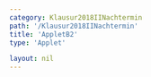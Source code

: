 ```yaml
---
category: Klausur2018IINachtermin
path: '/Klausur2018IINachtermin'
title: 'AppletB2'
type: 'Applet'

layout: nil
---
```

<link type="text/css" href="https://cdnjs.cloudflare.com/ajax/libs/jsxgraph/0.99.6/jsxgraph.css"><link rel="stylesheet" type="text/css" href="//cdnjs.cloudflare.com/ajax/libs/jsxgraph/0.99.7/jsxgraph.css" />
<div id="551b8e65-263a-49ba-a69d-710b3af49140" class="jxgbox" style="width:500px; height:500px">
<script type="text/javascript">
    (function() {
	const board = JXG.JSXGraph.initBoard('551b8e65-263a-49ba-a69d-710b3af49140', {
    							boundingbox: [-10, 15, 10, -5],
                  axis: false
              });
var M = board.create('point', [0,0], {name:'M', color:'red', fixed:true});
var A = board.create('point', [-8,0], {fixed:true, color:'red', name:'A'});

var N = board.create('point', [0,9], {name:'N', color:'red', fixed:true});
var D = board.create('point', [-8,9], {fixed:true, color:'red', name:'D'});

var C = board.create('point', [M.X()+2.5*Math.sin(45/180*Math.PI), M.Y()+2.5*Math.sin(45/180*Math.PI)], {color:'red', fixed:true, name:'C'});
var B = board.create('point', [M.X()+2.5*Math.sin(315/180*Math.PI), M.Y()+2.5*Math.sin(315/180*Math.PI)], {color:'red', fixed:true, name:'B'});
var F = board.create('point', [N.X()+2.5*Math.sin(45/180*Math.PI), N.Y()+2.5*Math.sin(45/180*Math.PI)], {color:'red', fixed:true, name:'F'});
var E = board.create('point', [N.X()+2.5*Math.sin(315/180*Math.PI), N.Y()+2.5*Math.sin(315/180*Math.PI)], {color:'red', fixed:true, name:'E'});
var eps = board.create('angle', [N,M,D], {name:'&epsilon;', radius:1.5});

board.create('segment', [A,B], {color:'red'});
board.create('segment', [E,B], {color:'red'});
board.create('segment', [B,C], {color:'red'});
board.create('segment', [F,C], {color:'red'});
board.create('segment', [D,A], {color:'red'});
board.create('segment', [E,F], {color:'red'});




board.create('segment', [D,F], {color:'red'});

board.create('segment', [M,N], {color:'gray', strokeWidth:2});
board.create('segment', [M,A], {color:'gray', strokeWidth:2});
board.create('segment', [D,N], {color:'gray', strokeWidth:2});

board.create('segment', [E,D], {color:'red'});
board.create('segment', [A,C], {color:'red'});

var MD = board.create('segment', [M,D], {color:'purple', strokeWidth:2});
var S = board.create('glider', [-3.66,7.32,MD], {name:'S', color:'orange'});

var H = board.create('point', [0, function(){return S.Y();}], {name:'H', color:'green', fixed:true});
var Q = board.create('point', [function(){return H.X()-1.77;}, function(){return H.Y()-1.77;}], {name:'Q', color:'green', fixed:true});
var R = board.create('point', [function(){return H.X()+1.77;}, function(){return H.Y()+1.77;}], {name:'R', color:'green', fixed:true});

board.create('polygon', [Q,N,R,M]);
board.create('segment', [Q,R], {color:'gray', strokeWidth:2});
board.create('segment', [D,S], {color:'orange'});
var MSN = board.create('angle', [M, S,N], {name:' ', radius:2, orthotype:'sectordot'});

board.create('segment', [S,N], {color:'green'});
board.create('segment', [S,M], {color:'green'});
board.create('segment', [S,Q], {color:'green'});
board.create('segment', [S,R], {color:'green'});

board.create('text', [-6,12, function(){return 'x = '+ JXG.toFixed(Math.sqrt((8+S.X())*(8+S.X())+(9-S.Y())*(9-S.Y())),2);}], {fontsize:18, color:'orange'});
board.create('text', [-2.5,12, function(){return 'V('+ JXG.toFixed(Math.sqrt((8+S.X())*(8+S.X())+(9-S.Y())*(9-S.Y())),2) + ') = '+ JXG.toFixed(120-9.9*Math.sqrt((8+S.X())*(8+S.X())+(9-S.Y())*(9-S.Y())),2) + 'cm^3';}], {fontsize:18});
















})()
  </script>
  </div>

